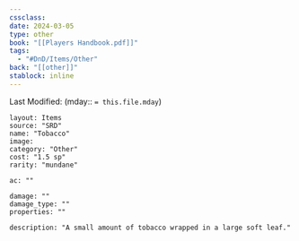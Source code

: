 ```yaml
---
cssclass: 
date: 2024-03-05
type: other
book: "[[Players Handbook.pdf]]"
tags:
  - "#DnD/Items/Other"
back: "[[other]]"
stablock: inline
---
```

Last Modified: (mday:: `= this.file.mday`)


```statblock
layout: Items
source: "SRD"
name: "Tobacco"
image: 
category: "Other"
cost: "1.5 sp"
rarity: "mundane"

ac: ""

damage: ""
damage_type: ""
properties: ""

description: "A small amount of tobacco wrapped in a large soft leaf."
```